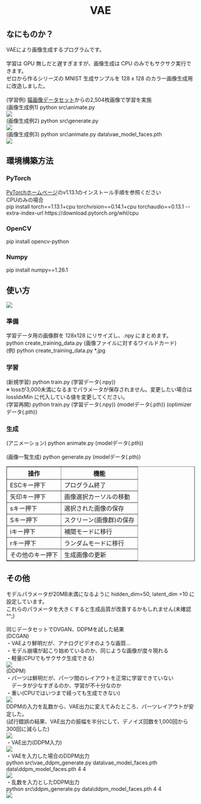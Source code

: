 <html lang="ja">
    <head>
        <meta charset="utf-8" />
    </head>
    <body>
        <h1><center>VAE</center></h1>
        <h2>なにものか？</h2>
        <p>
            VAEにより画像生成するプログラムです。<br><br>
            学習は GPU 無しだと遅すぎますが、画像生成は CPU のみでもサクサク実行できます。<br>
            ゼロから作るシリーズの MNIST 生成サンプルを 128 x 128 のカラー画像生成用に改造しました。<br><br>
            (学習例) <a href="https://images.cv/download/cat_face/5444">猫画像データセット</a>からの2,504枚画像で学習を実施<br>
            (画像生成例1) python src\animate.py<br>
            <img src="images/cats.gif"><br>
            (画像生成例2) python src\generate.py<br>
            <img src="images/cats.png"><br>
            (画像生成例3) python src\animate.py data\vae_model_faces.pth<br>
            <img src="images/faces.gif"><br>
        </p>
        <h2>環境構築方法</h2>
        <h3>PyTorch</h3>
        <p>
              <a href="https://pytorch.org/get-started/previous-versions/">PyTorchホームページ</a>のv1.13.1のインストール手順を参照ください<br>
              CPUのみの場合<br>
              pip install torch==1.13.1+cpu torchvision==0.14.1+cpu torchaudio==0.13.1 --extra-index-url https://download.pytorch.org/whl/cpu
        </p>
        <h3>OpenCV</h3>
        <p>
              pip install opencv-python<br>
        </p>
        <h3>Numpy</h3>
        <p>
              pip install numpy==1.26.1
        </p>
        <h2>使い方</h2>
        <img src="images/workflow.svg">
        <h3>準備</h3>
        <p>
            学習データ用の画像群を 128x128 にリサイズし、.npy にまとめます。<br>
            python create_training_data.py (画像ファイルに対するワイルドカード)<br>
            (例) python create_training_data.py  *.jpg
        </p>
        <h3>学習</h3>
        <p>
            (新規学習) python train.py (学習データ(.npy))<br>
            ※ lossが3,000未満になるまでパラメータが保存されません。変更したい場合は lossIdxMin に代入している値を変更してください。<br>
            (学習再開) python train.py (学習データ(.npy)) (modelデータ(.pth)) (optimizerデータ(.pth))<br>
        </p>
        <h3>生成</h3>
        <p>
            (アニメーション) python animate.py (modelデータ(.pth))<br>
            <br>
            (画像一覧生成)   python generate.py (modelデータ(.pth))<br>
            <table border="1">
                <tr><th>操作</th><th>機能</th></tr>
                <tr><td>ESCキー押下</td><td>プログラム終了</td></tr>
                <tr><td>矢印キー押下</td><td>画像選択カーソルの移動</td></tr>
                <tr><td>sキー押下</td><td>選択された画像の保存</td></tr>
                <tr><td>Sキー押下</td><td>スクリーン(画像群)の保存</td></tr>
                <tr><td>iキー押下</td><td>補間モードに移行</td></tr>
                <tr><td>rキー押下</td><td>ランダムモードに移行</td></tr>
                <tr><td>その他のキー押下</td><td>生成画像の更新</td></tr>
            </table>
        </p>
        <h2>その他</h2>
        <p>
            モデルパラメータが20MB未満になるように hidden_dim=50, latent_dim =10 に設定しています。<br>
            これらのパラメータを大きくすると生成品質が改善するかもしれません(未確認^^;)<br>
            <br>
            同じデータセットでDVGAN、DDPMを試した結果<br>
            (DCGAN)<br>
            ・VAEより鮮明だが、アナログビデオのような画質...<br>
            ・モデル崩壊が起こり始めているのか、同じような画像が度々現れる<br>
            ・軽量(CPUでもサクサク生成できる)<br>
            <img src="images/example_dcgan.png"><br>
            (DDPM)<br>
            ・パーツは鮮明だが、パーツ間のレイアウトを正常に学習できていない<br>
            　データが少なすぎるのか、学習が不十分なのか<br>
            ・重い(CPUではいつまで経っても生成できない)<br>
            <img src="images/example_ddpm.png"><br>
            DDPMの入力を乱数から、VAE出力に変えてみたところ、パーツレイアウトが安定した。<br>
            (試行錯誤の結果、VAE出力の振幅を半分にして、デノイズ回数を1,000回から300回に減らした)<br>
            <img src="images/workflow.png"><br>
            ・VAE出力(DDPM入力)<br>
            <img src="images/VAE.png"><br>
            ・VAEを入力した場合のDDPM出力<br>
              python src\vae_ddpm_generate.py data\vae_model_faces.pth data\ddpm_model_faces.pth 4 4<br>
            <img src="images/ddpm_w_vae.png"><br>
            ・乱数を入力としたDDPM出力<br>
              python src\ddpm_generate.py data\ddpm_model_faces.pth 4 4<br>
            <img src="images/ddpm_wo_vae.png"><br>
        </p>
    </body>
</html>
